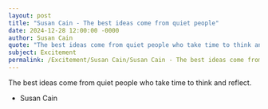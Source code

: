 ```yaml
---
layout: post
title: "Susan Cain - The best ideas come from quiet people"
date: 2024-12-28 12:00:00 -0000
author: Susan Cain
quote: "The best ideas come from quiet people who take time to think and reflect."
subject: Excitement
permalink: /Excitement/Susan Cain/Susan Cain - The best ideas come from quiet people
---
```


The best ideas come from quiet people who take time to think and reflect.

- Susan Cain
